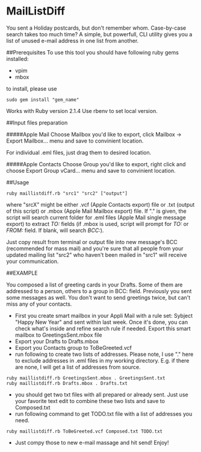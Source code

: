 MailListDiff
============
You sent a Holiday postcards, but don't remember whom. Case-by-case search takes too much time? A simple, but powerfull, CLI utility gives you a list of unused e-mail address in one list from another.

##Prerequisites
To use this tool you should have following ruby gems installed:
- vpim
- mbox

to install, please use

```
sudo gem install "gem_name"
```
Works with Ruby version 2.1.4
Use rbenv to set local version.

##Input files preparation

#####Apple Mail
Choose Mailbox you'd like to export, click Mailbox -> Export Mailbox... menu and save to convinient location.

For individual .eml files, just drag them to desired location.

#####Apple Contacts
Choose Group you'd like to export, right click and choose Export Group vCard... menu and save to convinient location.

##Usage
```
ruby maillistdiff.rb "src1" "src2" ["output"]
```
where "srcX" might be either .vcf (Apple Contacts export) file or .txt (output of this script) or .mbox (Apple Mail Mailbox export) file. If "." is given, the script will search current folder for .eml files (Apple Mail single message export) to extract *TO:* fields (if .mbox is used, script will prompt for *TO:* or *FROM:* field. If blank, will search *BCC:*).

Just copy result from terminal or output file into new message's BCC (recommended for mass mail) and you're sure that all people from your updated mailing list "src2" who haven't been mailed in "src1" will receive your communication.

##EXAMPLE

You composed a list of greeting cards in your Drafts. Some of them are addressed to a person, others to a group in BCC: field. Previously you sent some messages as well. You don't want to send greetings twice, but can't miss any of your contacts.

- First you create smart mailbox in your Appli Mail with a rule set: Sybject "Happy New Year" and sent within last week. Once it's done, you can check what's inside and refine search rule if needed. Export this smart mailbox to GreetingsSent.mbox file
- Export your Drafts to Drafts.mbox
- Export you Contacts group to ToBeGreeted.vcf
- run following to create two lists of addresses. Please note, I use "." here to exclude addresses in .eml files in my working directory. E.g. if there are none, I will get a list of addresses from source.
```
ruby maillistdiff.rb GreetingsSent.mbox . GreetingsSent.txt
ruby maillistdiff.rb Drafts.mbox . Drafts.txt
```
- you should get two txt files with all prepared or already sent. Just use your favorite text edit to combine these two lists and save to Composed.txt
- run following command to get TODO.txt file with a list of addresses you need.
```
ruby maillistdiff.rb ToBeGreeted.vcf Composed.txt TODO.txt
```
- Just compy those to new e-mail massage and hit send! Enjoy!
